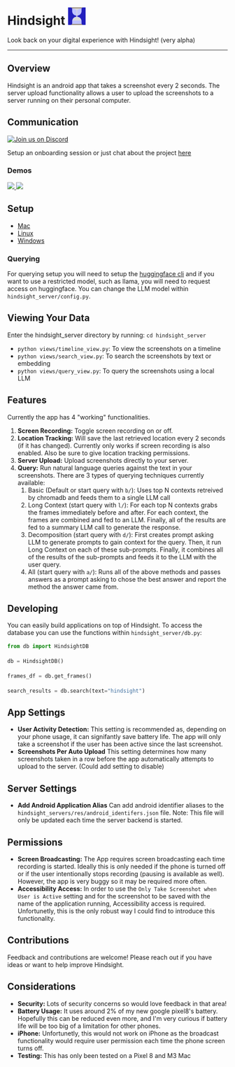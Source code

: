 # Hindsight <img src="https://github.com/cparish312/hindsight/blob/main/assets/hindsight_icon.png" width="40">

Look back on your digital experience with Hindsight! (very alpha)

---

## Overview
Hindsight is an android app that takes a screenshot every 2 seconds. The server upload functionality allows a user to upload the screenshots to a server running on their personal computer.

## Communication
<a href="https://discord.gg/CmWWW94E">
    <img src="https://img.shields.io/discord/1285689349442109451/1285689350549671938?color=5865F2&logo=discord&logoColor=white&style=flat-square" alt="Join us on Discord">
</a>

Setup an onboarding session or just chat about the project [here](https://calendly.com/connorparish9)

### Demos
<a href="https://www.loom.com/share/669eecf3c04648d4aae1565ead56273f">
    <img style="max-width:300px;" src="https://cdn.loom.com/sessions/thumbnails/669eecf3c04648d4aae1565ead56273f-with-play.gif">
</a>
<a href="https://www.loom.com/share/8b3f6d4ed66d458c8b901ff5700563be">
    <img style="max-width:300px;" src="https://cdn.loom.com/sessions/thumbnails/8b3f6d4ed66d458c8b901ff5700563be-with-play.gif">
</a>

## Setup
* [Mac](https://github.com/cparish312/hindsight/blob/main/assets/setup_mac.md)
* [Linux](https://github.com/cparish312/hindsight/blob/main/assets/setup_linux.md)
* [Windows](https://github.com/cparish312/hindsight/blob/main/assets/setup_windows.md)

### Querying
For querying setup you will need to setup the [huggingface cli](https://huggingface.co/docs/huggingface_hub/main/en/guides/cli) and if you want to use a restricted model, such as llama, you will need to request access on huggingface. You can change the LLM model within `hindsight_server/config.py`.

## Viewing Your Data
Enter the hindsight_server directory by running: `cd hindsight_server`
* `python views/timeline_view.py`: To view the screenshots on a timeline
* `python views/search_view.py`: To search the screenshots by text or embedding
* `python views/query_view.py`: To query the screenshots using a local LLM

## Features
Currently the app has 4 "working" functionalities.
1) **Screen Recording:** Toggle screen recording on or off.
2) **Location Tracking:** Will save the last retrieved location every 2 seconds (if it has changed). Currently only works if screen recording is also enabled. Also be sure to give location tracking permissions.
3) **Server Upload:** Upload screenshots directly to your server.
4) **Query:** Run natural language queries against the text in your screenshots. There are 3 types of querying techniques currently available:
    1) Basic (Default or start query with `b/`): Uses top N contexts retreived by chromadb and feeds them to a single LLM call
    2) Long Context (start query with `l/`): For each top N contexts grabs the frames immediately before and after. For each context, the frames are combined and fed to an LLM. Finally, all of the results are fed to a summary LLM call to generate the response.
    3) Decomposition (start query with `d/`): First creates prompt asking LLM to generate prompts to gain context for the query. Then, it run Long Context on each of these sub-prompts. Finally, it combines all of the results of the sub-prompts and feeds it to the LLM with the user query.
    4) All (start query with `a/`): Runs all of the above methods and passes answers as a prompt asking to chose the best answer and report the method the answer came from.

## Developing
You can easily build applications on top of Hindsight.
To access the database you can use the functions within `hindsight_server/db.py`:
```python
from db import HindsightDB

db = HindsightDB()

frames_df = db.get_frames()

search_results = db.search(text="hindsight")
```

## App Settings
* **User Activity Detection:** This setting is recommended as, depending on your phone usage, it can signifantly save battery life. The app will only take a screenshot if the user has been active since the last screenshot.
* **Screenshots Per Auto Upload** This setting determines how many screenshots taken in a row before the app automatically attempts to upload to the server. (Could add setting to disable)

## Server Settings
* **Add Android Application Alias** Can add android identifier aliases to the `hindsight_servers/res/android_identifers.json` file. Note: This file will only be updated each time the server backend is started.

## Permissions
* **Screen Broadcasting:** The App requires screen broadcasting each time recording is started. Ideally this is only needed if the phone is turned off or if the user intentionally stops recording (pausing is available as well). However, the app is very buggy so it may be required more often.
* **Accessibility Access:** In order to use the `Only Take Screenshot when User is Active` setting and for the screenshot to be saved with the name of the application running, Accessibility access is required. Unfortunetly, this is the only robust way I could find to introduce this functionality.

## Contributions
Feedback and contributions are welcome! Please reach out if you have ideas or want to help improve Hindsight.

## Considerations
* **Security:** Lots of security concerns so would love feedback in that area!
* **Battery Usage:** It uses around 2% of my new google pixel8's battery. Hopefully this can be reduced even more, and I'm very curious if battery life will be too big of a limitation for other phones.
* **iPhone:** Unfortunetly, this would not work on iPhone as the broadcast functionality would require user permission each time the phone screen turns off.
* **Testing:** This has only been tested on a Pixel 8 and M3 Mac
